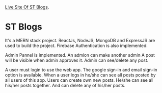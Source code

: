 

[Live Site Of ST Blogs](https://stblogs.netlify.app/).


# ST Blogs
It's a MERN stack project. 
ReactJs, NodeJS,  MongoDB and ExpressJS are used to build the project.
Firebase Authentication is also implemented.

Admin Pannel is implemented.
An admion can make another admin
A post will be visible when admin approves it.
Admin can see/delete any post.

A user must login to use the web app.
The google sign-in and email sign-in option is available.
When a user logs in he/she can see all posts posted by all users of this app.
Users can create own new posts.
He/she can see all his/her posts together. And can delete any of his/her posts.

